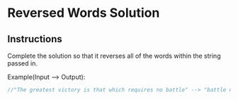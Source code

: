 # Reversed Words Solution

## Instructions

Complete the solution so that it reverses all of the words within the string passed in.

Example(Input --> Output):

```js
//"The greatest victory is that which requires no battle" --> "battle no requires which that is victory greatest The"
```
